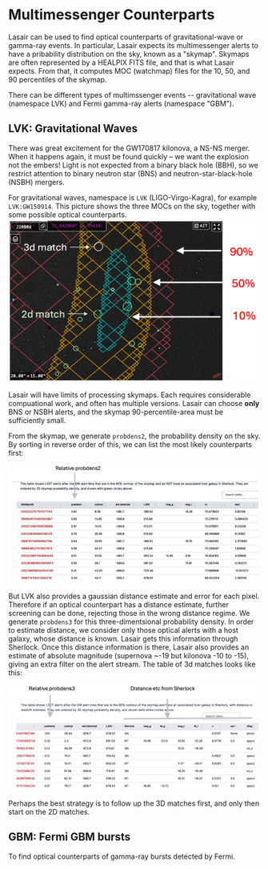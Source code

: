 # Multimessenger Counterparts

Lasair can be used to find optical counterparts of gravitational-wave or 
gamma-ray events. In particular, Lasair expects its multimessenger alerts to 
have a pribability distribution on the sky, known as a "skymap".
Skymaps are often represented by a HEALPIX FITS file, and that is what Lasair expects.
From that, it computes MOC (watchmap) files for the 10, 50, and 90 
percentiles of the skymap.

There can be different types of multimssenger events -- gravitational wave (namespace LVK) 
and Fermi gamma-ray alerts (namespace "GBM").

## LVK: Gravitational Waves

There was great excitement for the GW170817 kilonova, a NS-NS merger.
When it happens again, it must be found quickly – we want the explosion not the embers!
Light is not expected from a binary black hole (BBH), so we
restrict attention to binary neutron star (BNS) and neutron-star-black-hole (NSBH) mergers.

For gravitational waves, namespace is `LVK` (LIGO-Virgo-Kagra), for example `LVK:GW150914`.
This picture shows the three MOCs on the sky, together with some possible 
optical counterparts.
<img src="../_images/multimessenger/skymap.png" width="500px"/>

Lasair will have limits of processing skymaps. Each requires considerable 
compuational work, and often has multiple versions. Lasair can choose **only**
BNS or NSBH alerts, and the skymap 90-percentile-area must be sufficiently small.

From the skymap, we generate `probdens2`, the probability density on the sky.
By sorting in reverse order of this, we can list the most likely counterparts first:

<img src="../_images/multimessenger/2dmatching.png" width="500px"/>

But LVK also provides a gaussian distance estimate and error for each pixel. 
Therefore if an optical counterpart has a distance estimate, further screening can be done, rejecting those in the wrong distance regime. We generate `probdens3` for this 
three-dimentsional probability density. In order to estimate distance, we consider
only those optical alerts with a host galaxy, whose distance is known. 
Lasair gets this information through Sherlock.
Once this distance information is there, Lasair also provides an estimate of 
absolute magnitude (supernova ~-19 but kilonova -10 to -15), giving an extra filter
on the alert stream.
The table of 3d matches looks like this:

<img src="../_images/multimessenger/3dmatching.png" width="500px"/>

Perhaps the best strategy is to follow up the 3D matches first, 
and only then start on the 2D matches.

## GBM: Fermi GBM bursts
To find optical counterparts of gamma-ray bursts detected by Fermi.


